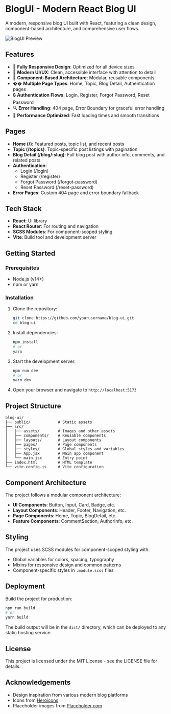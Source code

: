 # BlogUI - Modern React Blog UI

A modern, responsive blog UI built with React, featuring a clean design, component-based architecture, and comprehensive user flows.

![BlogUI Preview](https://via.placeholder.com/1200x630?text=BlogUI+Preview)

## Features

- 📱 **Fully Responsive Design**: Optimized for all device sizes
- 🎨 **Modern UI/UX**: Clean, accessible interface with attention to detail
- 🧩 **Component-Based Architecture**: Modular, reusable components
- �� **Multiple Page Types**: Home, Topic, Blog Detail, Authentication pages
- 🔒 **Authentication Flows**: Login, Register, Forgot Password, Reset Password
- 🔍 **Error Handling**: 404 page, Error Boundary for graceful error handling
- 🚀 **Performance Optimized**: Fast loading times and smooth transitions

## Pages

- **Home (/)**: Featured posts, topic list, and recent posts
- **Topic (/topics)**: Topic-specific post listings with pagination
- **Blog Detail (/blog/:slug)**: Full blog post with author info, comments, and related posts
- **Authentication**:
  - Login (/login)
  - Register (/register)
  - Forgot Password (/forgot-password)
  - Reset Password (/reset-password)
- **Error Pages**: Custom 404 page and error boundary fallback

## Tech Stack

- **React**: UI library
- **React Router**: For routing and navigation
- **SCSS Modules**: For component-scoped styling
- **Vite**: Build tool and development server

## Getting Started

### Prerequisites

- Node.js (v14+)
- npm or yarn

### Installation

1. Clone the repository:
   ```bash
   git clone https://github.com/yourusername/blog-ui.git
   cd blog-ui
   ```

2. Install dependencies:
   ```bash
   npm install
   # or
   yarn
   ```

3. Start the development server:
   ```bash
   npm run dev
   # or
   yarn dev
   ```

4. Open your browser and navigate to `http://localhost:5173`

## Project Structure

```
blog-ui/
├── public/            # Static assets
├── src/
│   ├── assets/        # Images and other assets
│   ├── components/    # Reusable components
│   ├── layouts/       # Layout components
│   ├── pages/         # Page components
│   ├── styles/        # Global styles and variables
│   ├── App.jsx        # Main app component
│   └── main.jsx       # Entry point
├── index.html         # HTML template
└── vite.config.js     # Vite configuration
```

## Component Architecture

The project follows a modular component architecture:

- **UI Components**: Button, Input, Card, Badge, etc.
- **Layout Components**: Header, Footer, Navigation, etc.
- **Page Components**: Home, Topic, BlogDetail, etc.
- **Feature Components**: CommentSection, AuthorInfo, etc.

## Styling

The project uses SCSS modules for component-scoped styling with:

- Global variables for colors, spacing, typography
- Mixins for responsive design and common patterns
- Component-specific styles in `.module.scss` files

## Deployment

Build the project for production:

```bash
npm run build
# or
yarn build
```

The build output will be in the `dist/` directory, which can be deployed to any static hosting service.

## License

This project is licensed under the MIT License - see the LICENSE file for details.

## Acknowledgements

- Design inspiration from various modern blog platforms
- Icons from [Heroicons](https://heroicons.com/)
- Placeholder images from [Placeholder.com](https://placeholder.com/)
